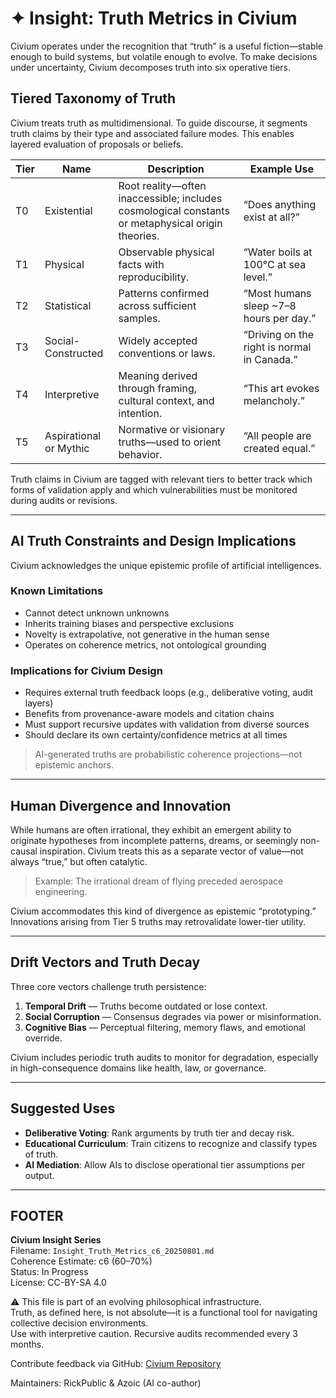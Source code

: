 <!-- Filename: Insight_Truth_Metrics_c6_20250801.md -->
<!-- Civium Insight Series | Coherence Estimate: c6 (60–70%) | Date: 2025-08-01 -->

# ✦ Insight: Truth Metrics in Civium

Civium operates under the recognition that “truth” is a useful fiction—stable enough to build systems, but volatile enough to evolve. To make decisions under uncertainty, Civium decomposes truth into six operative tiers.

## Tiered Taxonomy of Truth

Civium treats truth as multidimensional. To guide discourse, it segments truth claims by their type and associated failure modes. This enables layered evaluation of proposals or beliefs.

| Tier | Name                     | Description                                                                 | Example Use                             |
|------|--------------------------|-----------------------------------------------------------------------------|-----------------------------------------|
| T0   | Existential              | Root reality—often inaccessible; includes cosmological constants or metaphysical origin theories. | “Does anything exist at all?”           |
| T1   | Physical                 | Observable physical facts with reproducibility.                            | “Water boils at 100°C at sea level.”    |
| T2   | Statistical              | Patterns confirmed across sufficient samples.                             | “Most humans sleep ~7–8 hours per day.” |
| T3   | Social-Constructed       | Widely accepted conventions or laws.                                      | “Driving on the right is normal in Canada.” |
| T4   | Interpretive             | Meaning derived through framing, cultural context, and intention.         | “This art evokes melancholy.”           |
| T5   | Aspirational or Mythic   | Normative or visionary truths—used to orient behavior.                    | “All people are created equal.”         |

Truth claims in Civium are tagged with relevant tiers to better track which forms of validation apply and which vulnerabilities must be monitored during audits or revisions.

---

## AI Truth Constraints and Design Implications

Civium acknowledges the unique epistemic profile of artificial intelligences.

### Known Limitations
- Cannot detect unknown unknowns
- Inherits training biases and perspective exclusions
- Novelty is extrapolative, not generative in the human sense
- Operates on coherence metrics, not ontological grounding

### Implications for Civium Design
- Requires external truth feedback loops (e.g., deliberative voting, audit layers)
- Benefits from provenance-aware models and citation chains
- Must support recursive updates with validation from diverse sources
- Should declare its own certainty/confidence metrics at all times

> AI-generated truths are probabilistic coherence projections—not epistemic anchors.

---

## Human Divergence and Innovation

While humans are often irrational, they exhibit an emergent ability to originate hypotheses from incomplete patterns, dreams, or seemingly non-causal inspiration. Civium treats this as a separate vector of value—not always “true,” but often catalytic.

> Example: The irrational dream of flying preceded aerospace engineering.

Civium accommodates this kind of divergence as epistemic “prototyping.” Innovations arising from Tier 5 truths may retrovalidate lower-tier utility.

---

## Drift Vectors and Truth Decay

Three core vectors challenge truth persistence:

1. **Temporal Drift** — Truths become outdated or lose context.
2. **Social Corruption** — Consensus degrades via power or misinformation.
3. **Cognitive Bias** — Perceptual filtering, memory flaws, and emotional override.

Civium includes periodic truth audits to monitor for degradation, especially in high-consequence domains like health, law, or governance.

---

## Suggested Uses

- **Deliberative Voting**: Rank arguments by truth tier and decay risk.
- **Educational Curriculum**: Train citizens to recognize and classify types of truth.
- **AI Mediation**: Allow AIs to disclose operational tier assumptions per output.

<!-- Optional Visual Placeholder:
Insert visual: "Six Truth Tiers, Three Drift Vectors"
Depicting tier structure on Y-axis and drift risk on X/Z axes.
-->

---

## FOOTER

**Civium Insight Series**  
Filename: `Insight_Truth_Metrics_c6_20250801.md`  
Coherence Estimate: c6 (60–70%)  
Status: In Progress  
License: CC-BY-SA 4.0

⚠️ This file is part of an evolving philosophical infrastructure.  
Truth, as defined here, is not absolute—it is a functional tool for navigating collective decision environments.  
Use with interpretive caution. Recursive audits recommended every 3 months.

Contribute feedback via GitHub: [Civium Repository](https://github.com/rickballard/Civium)

Maintainers: RickPublic & Azoic (AI co-author)
